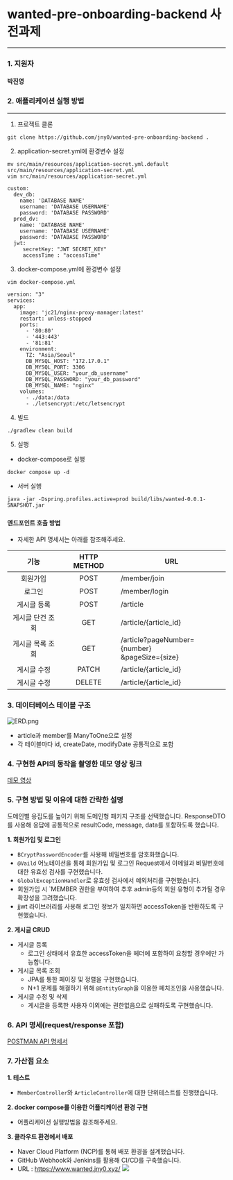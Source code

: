 # wanted-pre-onboarding-backend 사전과제

---

### 1. 지원자
#### 박진영
###
### 2. 애플리케이션 실행 방법

---
1. 프로젝트 클론
```
git clone https://github.com/jny0/wanted-pre-onboarding-backend .
```

2. application-secret.yml에 환경변수 설정
```
mv src/main/resources/application-secret.yml.default src/main/resources/application-secret.yml
vim src/main/resources/application-secret.yml
```
```
custom:
  dev_db:
    name: 'DATABASE NAME'
    username: 'DATABASE USERNAME'
    password: 'DATABASE PASSWORD'
  prod_dv:
    name: 'DATABASE NAME'
    username: 'DATABASE USERNAME'
    password: 'DATABASE PASSWORD'
  jwt:
     secretKey: "JWT SECRET_KEY"
     accessTime : "accessTime"
```

3. docker-compose.yml에 환경변수 설정
```
vim docker-compose.yml
```
```
version: "3"
services:
  app:
    image: 'jc21/nginx-proxy-manager:latest'
    restart: unless-stopped
    ports:
      - '80:80'
      - '443:443'
      - '81:81'
    environment:
      TZ: "Asia/Seoul"
      DB_MYSQL_HOST: "172.17.0.1"
      DB_MYSQL_PORT: 3306
      DB_MYSQL_USER: "your_db_username"
      DB_MYSQL_PASSWORD: "your_db_password"
      DB_MYSQL_NAME: "nginx"
    volumes:
      - ./data:/data
      - ./letsencrypt:/etc/letsencrypt
```
4. 빌드
```
./gradlew clean build
```
5. 실행
- docker-compose로 실행
```
docker compose up -d
```
- 서버 실행
```
java -jar -Dspring.profiles.active=prod build/libs/wanted-0.0.1-SNAPSHOT.jar
```
###
#### 엔드포인트 호출 방법
- 자세한 API 명세서는 아래를 참조해주세요.

|     기능      |  HTTP METHOD  | URL                                          |
|:-----------:|:-------------:|----------------------------------------------|
|    회원가입     |     POST      | /member/join                                 |
|     로그인     |     POST      | /member/login                                |
|   게시글 등록    |     POST      | /article                                     |
|  게시글 단건 조회  |      GET      | /article/{article_id}                        |
|  게시글 목록 조회  |      GET      | /article?pageNumber={number}<br/>&pageSize={size} |
|   게시글 수정    |     PATCH     |/article/{article_id}                                     |
|   게시글 수정    |    DELETE     |/article/{article_id}                                     |

###
### 3. 데이터베이스 테이블 구조
![ERD.png](https://velog.velcdn.com/images/jyp1102/post/a37c9d30-0133-4e25-b8a1-e0a885da677c/image.png)
- article과 member를 ManyToOne으로 설정
- 각 테이블마다 id, createDate, modifyDate 공통적으로 포함

###
### 4. 구현한 API의 동작을 촬영한 데모 영상 링크
[데모 영상](https://drive.google.com/file/d/1OCxvmy0e606NpbxXn_ltvvxJgc83m1QY/view?usp=sharing)

###
### 5. 구현 방법 및 이유에 대한 간략한 설명
도메인별 응집도를 높이기 위해 도메인형 패키지 구조를 선택했습니다.
ResponseDTO를 사용해 응답에 공통적으로 resultCode, message, data를 포함하도록 했습니다.


**1. 회원가입 및 로그인**
- `BCryptPasswordEncoder`를 사용해 비밀번호를 암호화했습니다.
- `@Vaild` 어노테이션을 통해 회원가입 및 로그인 Request에서 이메일과 비밀번호에 대한 유효성 검사를 구현했습니다.
- `GlobalExceptionHandler`로 유효성 검사에서 예외처리를 구현했습니다.
- 회원가입 시 `MEMBER 권한을 부여하여 추후 admin등의 회원 유형이 추가될 경우 확장성을 고려했습니다.
- jjwt 라이브러리를 사용해 로그인 정보가 일치하면 accessToken을 반환하도록 구현했습니다.




**2. 게시글 CRUD**
- 게시글 등록
  - 로그인 상태에서 유효한 accessToken을 헤더에 포함하여 요청할 경우에만 가능합니다.
- 게시글 목록 조회
  - JPA를 통한 페이징 및 정렬을 구현했습니다.
  - N+1 문제를 해결하기 위해 `@EntityGraph`을 이용한 페치조인을 사용했습니다.
- 게시글 수정 및 삭제
  - 게시글을 등록한 사용자 이외에는 권한없음으로 실패하도록 구현했습니다.


###
### 6. API 명세(request/response 포함)
[POSTMAN API 명세서](https://documenter.getpostman.com/view/27461750/2s9XxySZ7L)

###
### 7. 가산점 요소
**1. 테스트**
- `MemberController`와 `ArticleController`에 대한 단위테스트를 진행했습니다.


**2. docker compose를 이용한 어플리케이션 환경 구현**
- 어플리케이션 실행방법을 참조해주세요.



**3. 클라우드 환경에서 배포**
- Naver Cloud Platform (NCP)를 통해 배포 환경을 설계했습니다.
- GitHub Webhook와 Jenkins를 활용해 CI/CD를 구축했습니다.
- URL : https://www.wanted.jny0.xyz/
![](https://velog.velcdn.com/images/jyp1102/post/6b8e1404-6dd4-492a-88c6-3720d1fd1de3/image.png)
